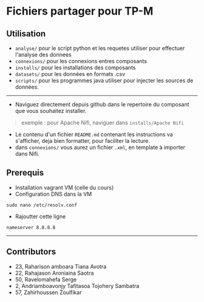 # Fichiers partager pour TP-M

## Utilisation
- `analyse/` pour le script python et les requetes utiliser pour effectuer l'analyse des donnees
- `connexions/` pour les connexions entres composants
- `installs/` pour les installations des composants
- `datasets/` pour les données en formats .csv
- `scripts/` pour les programmes java utiliser pour injecter les sources de données.

---

- Naviguez directement depuis github dans le repertoire du composant que vous souhaitez installer.

> exemple : pour Apache Nifi, naviguer dans `installs/Apache Nifi` 
 
- Le contenu d'un fichier `README.md` contenant les instructions va s'afficher, deja bien formatter, pour faciliter la lecture.
- dans `connexions/` vous aurez un fichier `.xml`, en template à importer dans Nifi.

## Prerequis

* Installation vagrant VM (celle du cours)
* Configuration DNS dans la VM
```
sudo nano /etc/resolv.conf
```

* Rajoutter cette ligne
```
nameserver 8.8.8.8
```

---

## Contributors
* 23, Raharison amboara Tiana Avotra
* 22, Rahajason Aroniaina Saotra
* 50, Ravelomahefa Serge
* 2, Andriamboavonjy Tafitasoa Tojohery Sambatra
* 57, Zahirhoussen Zoulfikar
